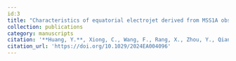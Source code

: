 ```yaml
---
id:3
title: "Characteristics of equatorial electrojet derived from MSS1A observation: Initial result"
collection: publications
category: manuscripts
citation: '**Huang, Y.**, Xiong, C., Wang, F., Rang, X., Zhou, Y., Qian, B., et al. (2025). Characteristics of equatorial electrojet derived from MSS1A observation: Initial result. Earth and Space Science, 12, e2024EA004096. https://doi.org/10.1029/2024EA004096'
citation_url: 'https://doi.org/10.1029/2024EA004096'
---
```

